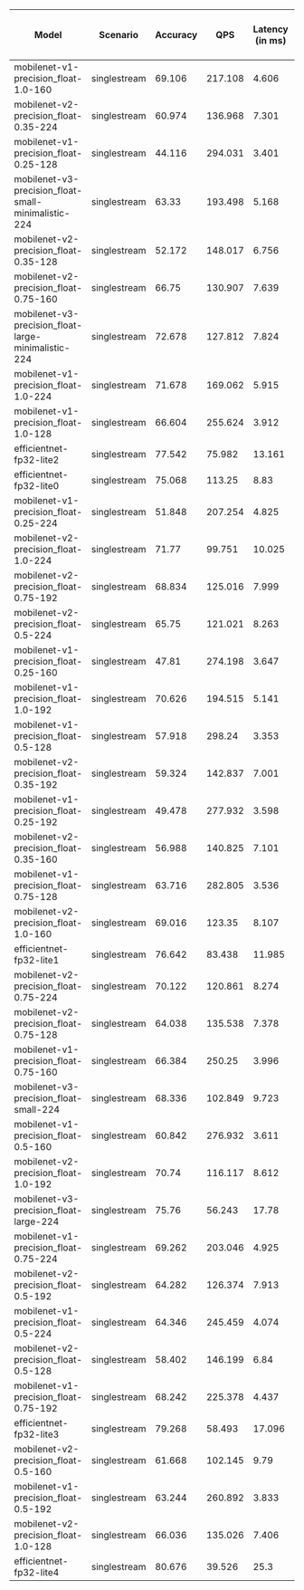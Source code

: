 | Model                                               | Scenario     |   Accuracy |     QPS |   Latency (in ms) | Power Efficiency (in samples/J)   |
|-----------------------------------------------------|--------------|------------|---------|-------------------|-----------------------------------|
| mobilenet-v1-precision_float-1.0-160                | singlestream |     69.106 | 217.108 |             4.606 |                                   |
| mobilenet-v2-precision_float-0.35-224               | singlestream |     60.974 | 136.968 |             7.301 |                                   |
| mobilenet-v1-precision_float-0.25-128               | singlestream |     44.116 | 294.031 |             3.401 |                                   |
| mobilenet-v3-precision_float-small-minimalistic-224 | singlestream |     63.33  | 193.498 |             5.168 |                                   |
| mobilenet-v2-precision_float-0.35-128               | singlestream |     52.172 | 148.017 |             6.756 |                                   |
| mobilenet-v2-precision_float-0.75-160               | singlestream |     66.75  | 130.907 |             7.639 |                                   |
| mobilenet-v3-precision_float-large-minimalistic-224 | singlestream |     72.678 | 127.812 |             7.824 |                                   |
| mobilenet-v1-precision_float-1.0-224                | singlestream |     71.678 | 169.062 |             5.915 |                                   |
| mobilenet-v1-precision_float-1.0-128                | singlestream |     66.604 | 255.624 |             3.912 |                                   |
| efficientnet-fp32-lite2                             | singlestream |     77.542 |  75.982 |            13.161 |                                   |
| efficientnet-fp32-lite0                             | singlestream |     75.068 | 113.25  |             8.83  |                                   |
| mobilenet-v1-precision_float-0.25-224               | singlestream |     51.848 | 207.254 |             4.825 |                                   |
| mobilenet-v2-precision_float-1.0-224                | singlestream |     71.77  |  99.751 |            10.025 |                                   |
| mobilenet-v2-precision_float-0.75-192               | singlestream |     68.834 | 125.016 |             7.999 |                                   |
| mobilenet-v2-precision_float-0.5-224                | singlestream |     65.75  | 121.021 |             8.263 |                                   |
| mobilenet-v1-precision_float-0.25-160               | singlestream |     47.81  | 274.198 |             3.647 |                                   |
| mobilenet-v1-precision_float-1.0-192                | singlestream |     70.626 | 194.515 |             5.141 |                                   |
| mobilenet-v1-precision_float-0.5-128                | singlestream |     57.918 | 298.24  |             3.353 |                                   |
| mobilenet-v2-precision_float-0.35-192               | singlestream |     59.324 | 142.837 |             7.001 |                                   |
| mobilenet-v1-precision_float-0.25-192               | singlestream |     49.478 | 277.932 |             3.598 |                                   |
| mobilenet-v2-precision_float-0.35-160               | singlestream |     56.988 | 140.825 |             7.101 |                                   |
| mobilenet-v1-precision_float-0.75-128               | singlestream |     63.716 | 282.805 |             3.536 |                                   |
| mobilenet-v2-precision_float-1.0-160                | singlestream |     69.016 | 123.35  |             8.107 |                                   |
| efficientnet-fp32-lite1                             | singlestream |     76.642 |  83.438 |            11.985 |                                   |
| mobilenet-v2-precision_float-0.75-224               | singlestream |     70.122 | 120.861 |             8.274 |                                   |
| mobilenet-v2-precision_float-0.75-128               | singlestream |     64.038 | 135.538 |             7.378 |                                   |
| mobilenet-v1-precision_float-0.75-160               | singlestream |     66.384 | 250.25  |             3.996 |                                   |
| mobilenet-v3-precision_float-small-224              | singlestream |     68.336 | 102.849 |             9.723 |                                   |
| mobilenet-v1-precision_float-0.5-160                | singlestream |     60.842 | 276.932 |             3.611 |                                   |
| mobilenet-v2-precision_float-1.0-192                | singlestream |     70.74  | 116.117 |             8.612 |                                   |
| mobilenet-v3-precision_float-large-224              | singlestream |     75.76  |  56.243 |            17.78  |                                   |
| mobilenet-v1-precision_float-0.75-224               | singlestream |     69.262 | 203.046 |             4.925 |                                   |
| mobilenet-v2-precision_float-0.5-192                | singlestream |     64.282 | 126.374 |             7.913 |                                   |
| mobilenet-v1-precision_float-0.5-224                | singlestream |     64.346 | 245.459 |             4.074 |                                   |
| mobilenet-v2-precision_float-0.5-128                | singlestream |     58.402 | 146.199 |             6.84  |                                   |
| mobilenet-v1-precision_float-0.75-192               | singlestream |     68.242 | 225.378 |             4.437 |                                   |
| efficientnet-fp32-lite3                             | singlestream |     79.268 |  58.493 |            17.096 |                                   |
| mobilenet-v2-precision_float-0.5-160                | singlestream |     61.668 | 102.145 |             9.79  |                                   |
| mobilenet-v1-precision_float-0.5-192                | singlestream |     63.244 | 260.892 |             3.833 |                                   |
| mobilenet-v2-precision_float-1.0-128                | singlestream |     66.036 | 135.026 |             7.406 |                                   |
| efficientnet-fp32-lite4                             | singlestream |     80.676 |  39.526 |            25.3   |                                   |